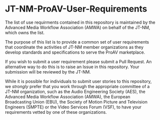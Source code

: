 # JT-NM-ProAV-User-Requirements
The list of use requirments contained in this repository is maintained by the Advanced Media Workflow Association (AMWA) on behalf of the JT-NM, which owns the list.

The purpose of this list is to provide a common set of user requirements that coordinate the activities of JT-NM member organizations as they develop standards and specifications to serve the ProAV marketplace.

If you wish to submit a user requirement please submit a Pull Request. An alternative way to do this is to raise an Issue in this repository. Your submission will be reviewed by the JT-NM.

While it is possible for individuals to submit user stories to this repository, we *strongly* prefer that you work through the appropriate committee of a JT-NM organization, such as the Audio Engineering Society (AES), the Advanced Media Workflow Association (AMWA), the European Broadcasting Union (EBU), the Society of Motion Picture and Television Engineers (SMPTE) or the Video Services Forum (VSF), to have your requirements vetted by one of these organizations.
